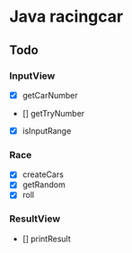 # Java racingcar

## Todo

### InputView
- [x] getCarNumber
- [] getTryNumber
- [x] isInputRange

### Race

- [x] createCars
- [x] getRandom
- [x] roll

### ResultView

- [] printResult
